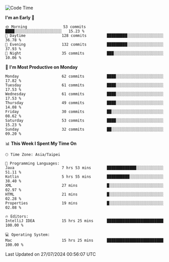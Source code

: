 <!--START_SECTION:waka-->
![Code Time](http://img.shields.io/badge/Code%20Time-1%2C212%20hrs%209%20mins-blue)

**I'm an Early 🐤** 

```text
🌞 Morning                53 commits          ████░░░░░░░░░░░░░░░░░░░░░   15.23 % 
🌆 Daytime                128 commits         █████████░░░░░░░░░░░░░░░░   36.78 % 
🌃 Evening                132 commits         █████████░░░░░░░░░░░░░░░░   37.93 % 
🌙 Night                  35 commits          ███░░░░░░░░░░░░░░░░░░░░░░   10.06 % 
```
📅 **I'm Most Productive on Monday** 

```text
Monday                   62 commits          ████░░░░░░░░░░░░░░░░░░░░░   17.82 % 
Tuesday                  61 commits          ████░░░░░░░░░░░░░░░░░░░░░   17.53 % 
Wednesday                61 commits          ████░░░░░░░░░░░░░░░░░░░░░   17.53 % 
Thursday                 49 commits          ████░░░░░░░░░░░░░░░░░░░░░   14.08 % 
Friday                   30 commits          ██░░░░░░░░░░░░░░░░░░░░░░░   08.62 % 
Saturday                 53 commits          ████░░░░░░░░░░░░░░░░░░░░░   15.23 % 
Sunday                   32 commits          ██░░░░░░░░░░░░░░░░░░░░░░░   09.20 % 
```


📊 **This Week I Spent My Time On** 

```text
🕑︎ Time Zone: Asia/Taipei

💬 Programming Languages: 
Java                     7 hrs 53 mins       █████████████░░░░░░░░░░░░   51.11 % 
Kotlin                   5 hrs 55 mins       ██████████░░░░░░░░░░░░░░░   38.40 % 
XML                      27 mins             █░░░░░░░░░░░░░░░░░░░░░░░░   02.97 % 
HTML                     21 mins             █░░░░░░░░░░░░░░░░░░░░░░░░   02.28 % 
Properties               19 mins             █░░░░░░░░░░░░░░░░░░░░░░░░   02.08 % 

🔥 Editors: 
IntelliJ IDEA            15 hrs 25 mins      █████████████████████████   100.00 % 

💻 Operating System: 
Mac                      15 hrs 25 mins      █████████████████████████   100.00 % 
```


 Last Updated on 27/07/2024 00:56:07 UTC
<!--END_SECTION:waka-->

